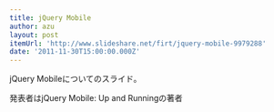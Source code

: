 ```yaml
---
title: jQuery Mobile
author: azu
layout: post
itemUrl: 'http://www.slideshare.net/firt/jquery-mobile-9979288'
date: '2011-11-30T15:00:00.000Z'
---
```

jQuery Mobileについてのスライド。

発表者はjQuery Mobile: Up and Runningの著者
